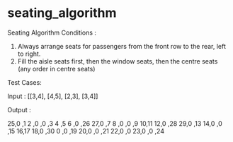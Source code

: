 # seating_algorithm


Seating Algorithm Conditions :

1. Always arrange seats for passengers from the front row to the rear, left to right.
2. Fill the aisle seats first, then the window seats, then the centre seats (any order in centre seats)


Test Cases:

Input :  [[3,4], [4,5], [2,3], [3,4]]

Output : 

 25,0 ,1      2 ,0 ,0 ,3      4 ,5      6 ,0 ,26
 27,0 ,7      8 ,0 ,0 ,9      10,11     12,0 ,28
 29,0 ,13     14,0 ,0 ,15     16,17     18,0 ,30
 0 ,0 ,19     20,0 ,0 ,21               22,0 ,0 
              23,0 ,0 ,24                    